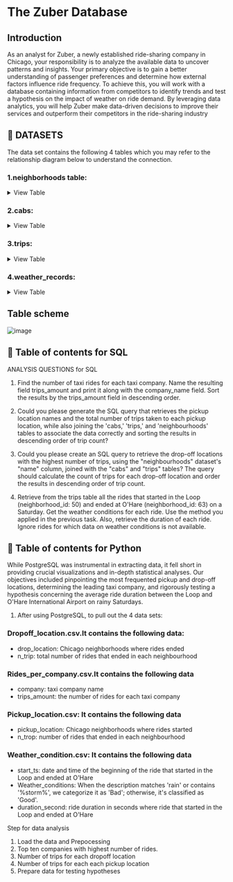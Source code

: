# The Zuber Database
## Introduction
As an analyst for Zuber, a newly established ride-sharing company in Chicago, your responsibility is to analyze the available data to uncover patterns and insights. Your primary objective is to gain a better understanding of passenger preferences and determine how external factors influence ride frequency. To achieve this, you will work with a database containing information from competitors to identify trends and test a hypothesis on the impact of weather on ride demand. By leveraging data analytics, you will help Zuber make data-driven decisions to improve their services and outperform their competitors in the ride-sharing industry
## **:file_folder: DATASETS**
The data set contains the following 4 tables which you may refer to the relationship diagram below to understand the connection.
### **1.neighborhoods table**: 
<details><summary>
View Table
 </summary> 
 data on city neighborhoods
 
 -Show the first 5 values
   
 | neighborhood_id	|  name |
 | --------------- |  --------- |
 | 0	              | Albany Park |
 | 1	              | Andersonville |
 | 2	              | Archer Heights |
 | 3	              | Armour Square |
 | 4	              | Ashburn       |
 | 5	              | Auburn Gresham |

 </details>

### **2.cabs**:
<details><summary>
View Table
 </summary>
 data on rides
 
 -Show the first 5 values
 
 -vehicle_id was cut short 11 characters.
 
  | cab_id	|  vehicle_id | company_name |
  | ------ |  -----------| ------------ |
  | 0      |  0fc17a66d66...| Dispatch Taxi Affiliation |
  | 1      |  38f6145c9a2...| Taxi Affiliation Services |
  | 2      |  11c21d0290e...| Star North Management LLC |
  | 3      |  43c12494b50...| Dispatch Taxi Affiliation |
  | 4      |  a48710b8f31...| Blue Ribbon Taxi Association Inc |
  | 5      |  c591191b4ca...| Blue Ribbon Taxi Association Inc |
 
 </details>
 
### **3.trips**:
<details><summary>
View Table
 </summary>
 data on rides
 
 -Show the first 5 values
 | trip_id	|  cap_id | start_td            | end_ts	            | duration_seconds	| distance_miles | pickup_location_id | dropoff_location_id |
 | ------ |  --------| ------------------- | -----------------  | -----------------| ---------------| -------------------| --------------------|
 | 1       |  1514   |  2017-11-07 21:00:00| 2017-11-07 21:00:00 | 81              |  0.04          | 0                  | 0                   |
 | 2       |  1514   |  2017-11-07 21:00:00| 2017-11-07 21:00:00 | 671             |  0.65          | 0                  | 0                   |
 | 3       |  1768   |  2017-11-03 14:00:00| 2017-11-03 15:00:00 | 318             |  0.9           | 0                  | 0                   |
 | 4       |  4274   |  2017-11-24 04:00:00| 2017-11-24 04:00:00 | 115             |  0.4           | 0                  | 0                   |
 | 5       |  3970   |  2017-11-12 03:00:00| 2017-11-12 03:00:00 | 475             |  1.6           | 0                  | 0                   |

 </details>
 
 ### **4.weather_records**:
 <details><summary>
View Table
 </summary>
 data on rides
 
 -Show the first 5 values
  | record_id	|  ts                | temperature | description|
  | --------- | -------------------| ------------| -------------| 
  | 1         | 2017-11-01 00:00:00| 276.15	     | broken clouds| 
  | 2         | 2017-11-01 01:00:00| 275.7       | scattered clouds|
  | 3         | 2017-11-01 02:00:00| 275.61      | overcast clouds |
  | 4         | 2017-11-01 03:00:00| 275.35      | broken clouds   |
  | 5         | 2017-11-01 04:00:00| 275.24      | broken clouds   |
 
  </details>
  
 ## Table scheme
  
  ![image](https://github.com/kaizermm/The-Zuber-Database/assets/121756502/2edba3f3-131c-40eb-b0d0-273d6213d7db)

## :speech_balloon: Table of contents for SQL
ANALYSIS QUESTIONS for SQL
1. Find the number of taxi rides for each taxi company. Name the resulting field trips_amount and print it along with the company_name field. Sort the results by the trips_amount field in descending order.

2. Could you please generate the SQL query that retrieves the pickup location names and the total number of trips taken to each pickup location, while also joining the 'cabs,' 'trips,' and 'neighbourhoods' tables to associate the data correctly and sorting the results in descending order of trip count?

3. Could you please create an SQL query to retrieve the drop-off locations with the highest number of trips, using the "neighbourhoods" dataset's "name" column, joined with the "cabs" and "trips" tables? The query should calculate the count of trips for each drop-off location and order the results in descending order of trip count.

4. Retrieve from the trips table all the rides that started in the Loop (neighborhood_id: 50) and ended at O'Hare (neighborhood_id: 63) on a Saturday. Get the weather conditions for each ride. Use the method you applied in the previous task. Also, retrieve the duration of each ride. Ignore rides for which data on weather conditions is not available.

## :speech_balloon: Table of contents for Python
While PostgreSQL was instrumental in extracting data, it fell short in providing crucial visualizations and in-depth statistical analyses. Our objectives included pinpointing the most frequented pickup and drop-off locations, determining the leading taxi company, and rigorously testing a hypothesis concerning the average ride duration between the Loop and O'Hare International Airport on rainy Saturdays.

1. After using PostgreSQL, to pull out the 4 data sets:
### Dropoff_location.csv.It contains the following data:
* drop_location: Chicago neighborhoods where rides ended
* n_trip: total number of rides that ended in each neighbourhood

### Rides_per_company.csv.It contains the following data
* company: taxi company name
* trips_amount: the number of rides for each taxi company

### Pickup_location.csv: It contains the following data
* pickup_location: Chicago neighborhoods where rides started
* n_trop: number of rides that ended in each neighbourhood

### Weather_condition.csv: It contains the following data
* start_ts: date and time of the beginning of the ride that started in the Loop and ended at O'Hare
* Weather_conditions: When the description matches 'rain' or contains '%storm%', we categorize it as 'Bad'; otherwise, it's classified as 'Good'.
* duration_second: ride duration in seconds where ride that started in the Loop and ended at O'Hare

Step for data analysis
1. Load the data and Prepocessing
2. Top ten companies with highest number of rides.
3. Number of trips for each dropoff location
4. Number of trips for each each pickup location
5. Prepare data for testing hypotheses

 
 
